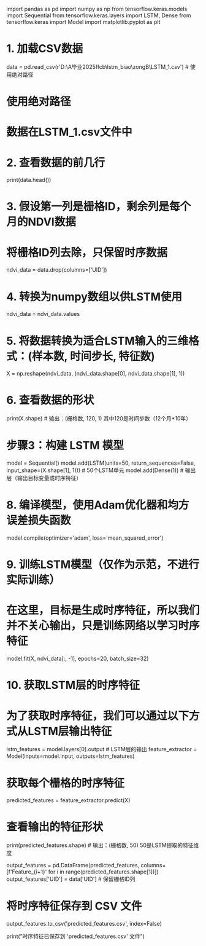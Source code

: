 import pandas as pd
import numpy as np
from tensorflow.keras.models import Sequential
from tensorflow.keras.layers import LSTM, Dense
from tensorflow.keras import Model
import matplotlib.pyplot as plt

# 1. 加载CSV数据
data = pd.read_csv(r'D:\A毕业2025ffcb\lstm_biao\zongB\LSTM_1.csv')  # 使用绝对路径
 # 使用绝对路径
# 数据在LSTM_1.csv文件中

# 2. 查看数据的前几行
print(data.head())

# 3. 假设第一列是栅格ID，剩余列是每个月的NDVI数据
# 将栅格ID列去除，只保留时序数据
ndvi_data = data.drop(columns=['UID'])

# 4. 转换为numpy数组以供LSTM使用
ndvi_data = ndvi_data.values

# 5. 将数据转换为适合LSTM输入的三维格式：(样本数, 时间步长, 特征数)
X = np.reshape(ndvi_data, (ndvi_data.shape[0], ndvi_data.shape[1], 1))

# 6. 查看数据的形状
print(X.shape)  # 输出：(栅格数, 120, 1) 其中120是时间步数（12个月*10年）


# 步骤3：构建 LSTM 模型
model = Sequential()
model.add(LSTM(units=50, return_sequences=False, input_shape=(X.shape[1], 1)))  # 50个LSTM单元
model.add(Dense(1))  # 输出层（输出目标变量或时序特征）

# 8. 编译模型，使用Adam优化器和均方误差损失函数
model.compile(optimizer='adam', loss='mean_squared_error')

# 9. 训练LSTM模型（仅作为示范，不进行实际训练）
# 在这里，目标是生成时序特征，所以我们并不关心输出，只是训练网络以学习时序特征
model.fit(X, ndvi_data[:, -1], epochs=20, batch_size=32)

# 10. 获取LSTM层的时序特征
# 为了获取时序特征，我们可以通过以下方式从LSTM层输出特征
lstm_features = model.layers[0].output  # LSTM层的输出
feature_extractor = Model(inputs=model.input, outputs=lstm_features)

# 获取每个栅格的时序特征
predicted_features = feature_extractor.predict(X)

# 查看输出的特征形状
print(predicted_features.shape)  # 输出：(栅格数, 50) 50是LSTM提取的特征维度

output_features = pd.DataFrame(predicted_features, columns=[f'Feature_{i+1}' for i in range(predicted_features.shape[1])])
output_features['UID'] = data['UID']  # 保留栅格ID列

# 将时序特征保存到 CSV 文件
output_features.to_csv('predicted_features.csv', index=False)

print("时序特征已保存到 'predicted_features.csv' 文件")

